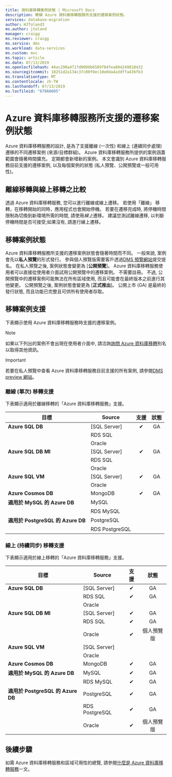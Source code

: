 ```yaml
---
title: 資料庫移轉案例狀態 | Microsoft Docs
description: 瞭解 Azure 資料庫移轉服務所支援的遷移案例狀態。
services: database-migration
author: HJToland3
ms.author: jtoland
manager: craigg
ms.reviewer: craigg
ms.service: dms
ms.workload: data-services
ms.custom: mvc
ms.topic: article
ms.date: 07/13/2019
ms.openlocfilehash: 44ac290a471fd0099b6589f84fea604249818432
ms.sourcegitcommit: 10251d2a134c37c00f0ec10e0da4a3dffa436fb3
ms.translationtype: MT
ms.contentlocale: zh-TW
ms.lasthandoff: 07/13/2019
ms.locfileid: "67868605"
---
```

# <a name="status-of-migration-scenarios-supported-by-azure-database-migration-service"></a>Azure 資料庫移轉服務所支援的遷移案例狀態

Azure 資料庫移轉服務的設計, 是為了支援離線 (一次性) 和線上 (連續同步處理) 遷移的不同遷移案例 (來源/目標群組)。 Azure 資料庫移轉服務所提供的案例涵蓋範圍會隨著時間擴充。 定期都會新增新的案例。 本文會識別 Azure 資料庫移轉服務目前支援的遷移案例, 以及每個案例的狀態 (私人預覽、公開預覽或一般可用性)。

## <a name="offline-versus-online-migrations"></a>離線移轉與線上移轉之比較

透過 Azure 資料庫移轉服務, 您可以進行離線或線上遷移。 若使用「離線」  移轉，在移轉開始的同時，應用程式也會開始停機。 若要在遷移完成時, 將停機時間限制為切換到新環境所需的時間, 請使用*線上*遷移。 建議您測試離線遷移, 以判斷停機時間是否可接受;如果沒有, 請進行線上遷移。

## <a name="migration-scenario-status"></a>移轉案例狀態

Azure 資料庫移轉服務所支援的遷移案例狀態會隨著時間而不同。 一般來說, 案例會先以**私人預覽**的形式發行。 參與個人預覽版需要客戶透過[DMS 預覽網站](https://aka.ms/dms-preview)提交提名。 在私人預覽之後, 案例狀態會變更為 [**公開預覽**]。 Azure 資料庫移轉服務使用者可以直接從使用者介面試用公開預覽中的遷移案例。 不需要註冊。  不過, 公開預覽中的遷移案例可能無法在所有區域使用, 而且可能會在最終版本之前進行其他變更。 公開預覽之後, 案例狀態會變更為 [**正式推出**]。 公開上市 (GA) 是最終的發行狀態, 而且功能已完整且可供所有使用者存取。

## <a name="migration-scenario-support"></a>移轉案例支援

下表顯示使用 Azure 資料庫移轉服務時支援的遷移案例。

> [!NOTE]
> 如果以下列出的案例不會出現在使用者介面中, 請洽詢[詢問 Azure 資料庫移轉](mailto:AskAzureDatabaseMigrations@service.microsoft.com)別名以取得其他資訊。

> [!IMPORTANT]
> 若要在私人預覽中查看 Azure 資料庫移轉服務目前支援的所有案例, 請參閱[DMS preview 網站](https://aka.ms/dms-preview)。

### <a name="offline-one-time-migration-support"></a>離線 (單次) 移轉支援

下表顯示適用於離線移轉的「Azure 資料庫移轉服務」支援。

| 目標  | Source | 支援 | 狀態 |
| ------------- | ------------- |:-------------:|:-------------:|
| **Azure SQL DB** | [SQL Server] | ✔ | GA |
|   | RDS SQL |  |  |
|   | Oracle |  |  |
| **Azure SQL DB MI** | [SQL Server] | ✔ | GA |
|   | RDS SQL |  |  |
|   | Oracle |  |   |
| **Azure SQL VM** | [SQL Server] | ✔ | GA |
|   | Oracle |   |   |
| **Azure Cosmos DB** | MongoDB | ✔ | GA |
| **適用於 MySQL 的 Azure DB** | MySQL |   |   |
|   | RDS MySQL |   |   |
| **適用於 PostgreSQL 的 Azure DB** | PostgreSQL |  |
|  | RDS PostgreSQL |   |   |

### <a name="online-continuous-sync-migration-support"></a>線上 (持續同步) 移轉支援

下表顯示適用於線上移轉的「Azure 資料庫移轉服務」支援。

| 目標  | Source | 支援 | 狀態 |
| ------------- | ------------- |:-------------:|:-------------:|
| **Azure SQL DB** | [SQL Server] | ✔ | GA |
|   | RDS SQL | ✔ | GA |
|   | Oracle |  |  |
| **Azure SQL DB MI** | [SQL Server] | ✔ | GA |
|   | RDS SQL | ✔ | GA |
|   | Oracle | ✔ | 個人預覽版 |
| **Azure SQL VM** | [SQL Server] |   |   |
|   | Oracle  |  |  |
| **Azure Cosmos DB** | MongoDB | ✔ | GA |
| **適用於 MySQL 的 Azure DB** | MySQL | ✔ | GA |
|   | RDS MySQL | ✔ | GA |
| **適用於 PostgreSQL 的 Azure DB** | PostgreSQL | ✔ | GA |
|   | RDS PostgreSQL | ✔ | GA |
|   | Oracle | ✔ | 個人預覽版 |

## <a name="next-steps"></a>後續步驟

如需 Azure 資料庫移轉服務和區域可用性的總覽, 請參閱[什麼是 Azure 資料庫移轉服務](dms-overview.md)一文。

